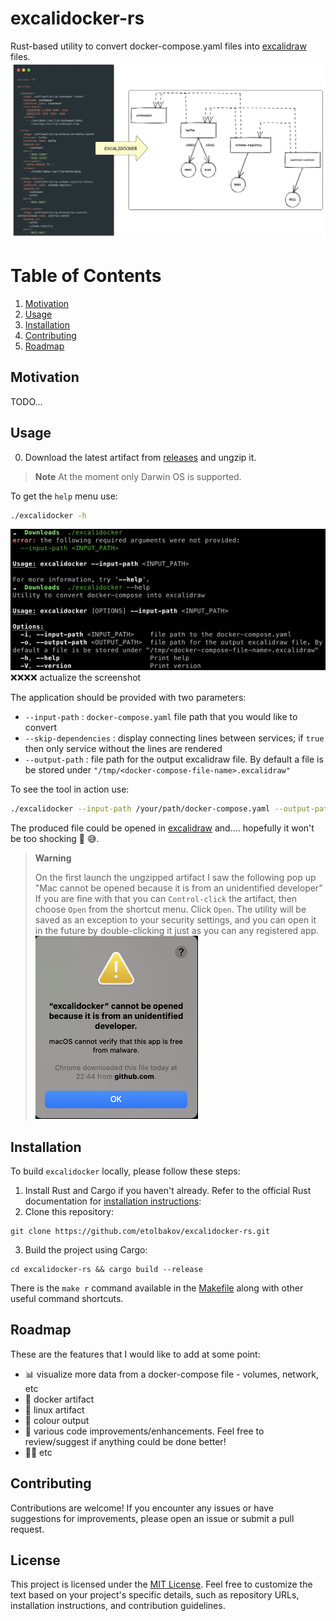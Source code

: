 # excalidocker-rs
Rust-based utility to convert docker-compose.yaml files into [excalidraw](https://excalidraw.com/) files.
![excalidocker](./data/img/excalidocker.png)

# Table of Contents
1. [Motivation](#motivation) 
2. [Usage](#usage) 
3. [Installation](#installation)
4. [Contributing](#Contributing)
5. [Roadmap](#roadmap)

## Motivation
TODO...

## Usage
0. Download the latest artifact from [releases](https://github.com/etolbakov/excalidocker-rs/releases) and ungzip it. 

> **Note**
> At the moment only Darwin OS is supported.

To get the `help` menu use:
```sh
./excalidocker -h
```
![release-artifact-output](./data/img/release-artifact-output.png)
❌❌❌❌ actualize the screenshot

The application should be provided with two parameters: 
 - `--input-path` :  `docker-compose.yaml` file path that you would like to convert 
 - `--skip-dependencies` : display connecting lines between services; if `true` then only service without the lines are rendered
 - `--output-path` : file path for the output excalidraw file. By default a file is be stored under `"/tmp/<docker-compose-file-name>.excalidraw"`


To see the tool in action use:
```sh
./excalidocker --input-path /your/path/docker-compose.yaml --output-path /your/path/result.excalidraw
```
The produced file could be opened in [excalidraw](https://excalidraw.com/) and.... hopefully it won't be too shocking 👻 😅.

> **Warning**
>
> On the first launch the ungzipped artifact I saw the following pop up
> "Mac cannot be opened because it is from an unidentified developer" 
> If you are fine with that you can `Control-click` the artifact, then choose `Open` from the shortcut menu. 
> Click `Open`. The utility will be saved as an exception to your security settings, 
> and you can open it in the future by double-clicking it just as you can any registered app.
![mac-warning](./data/img/mac-warning.png)


## Installation
To build `excalidocker` locally, please follow these steps:

1. Install Rust and Cargo if you haven't already. Refer to the official Rust documentation for [installation instructions](https://www.rust-lang.org/tools/install):
2. Clone this repository:
```shell
git clone https://github.com/etolbakov/excalidocker-rs.git
```
3. Build the project using Cargo:
```shell
cd excalidocker-rs && cargo build --release
```
There is the `make r` command available in the [Makefile](/Makefile) along with other useful command shortcuts.


## Roadmap
These are the features that I would like to add at some point:
 - 📊 visualize more data from a docker-compose file - volumes, network, etc
 - 🐳 docker artifact 
 - 🐧 linux artifact
 - 🎨 colour output
 - 🦀 various code improvements/enhancements. Feel free to review/suggest if anything could be done better!
 - 👨‍💻 etc

## Contributing

Contributions are welcome! If you encounter any issues or have suggestions for improvements, please open an issue or submit a pull request.

## License

This project is licensed under the [MIT License](./LICENSE).
Feel free to customize the text based on your project's specific details, such as repository URLs, installation instructions, and contribution guidelines.
